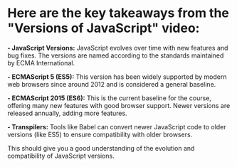 # Here are the key takeaways from the "Versions of JavaScript" video:

**- JavaScript Versions:** JavaScript evolves over time with new features and bug fixes. The versions are named according to the standards maintained by ECMA International.

**- ECMAScript 5 (ES5):** This version has been widely supported by modern web browsers since around 2012 and is considered a general baseline.

**- ECMAScript 2015 (ES6):** This is the current baseline for the course, offering many new features with good browser support. Newer versions are released annually, adding more features.

**- Transpilers:** Tools like Babel can convert newer JavaScript code to older versions (like ES5) to ensure compatibility with older browsers.

This should give you a good understanding of the evolution and compatibility of JavaScript versions.
